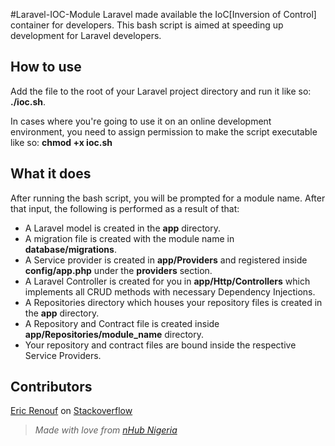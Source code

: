#Laravel-IOC-Module
Laravel made available the IoC[Inversion of Control] container for developers. This bash script is aimed at speeding up development for Laravel developers.

## How to use
Add the file to the root of your Laravel project directory and  run it like so: **./ioc.sh**.

In cases where you're going to use it on an online development environment, you need to assign permission to make the script executable like so: **chmod +x ioc.sh**

## What it does
After running the bash script, you will be prompted for a module name. After that input, the following is performed as a result of that:
- A Laravel model is created in the **app** directory.
- A migration file is created with the module name in **database/migrations**.
- A Service provider is created in **app/Providers** and registered inside **config/app.php** under the **providers** section.
- A Laravel Controller is created for you in **app/Http/Controllers** which implements all CRUD methods with necessary Dependency Injections.
- A Repositories directory which houses your repository files is created in the **app** directory.
- A Repository and Contract file is created inside **app/Repositories/module_name** directory.
- Your repository and contract files are bound inside the respective Service Providers.

## Contributors
[Eric Renouf](http://stackoverflow.com/users/4687135/eric-renouf/) on [Stackoverflow](http://stackoverflow.com/)

> *Made with love from [nHub Nigeria](http://nhubnigeria.com/)*
